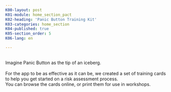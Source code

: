 ```yaml
---
K00-layout: post
K01-module: home_section_pact
K02-heading: 'Panic Button Training Kit'
K03-categories: home_section
K04-published: true
K05-section_order: 5
K06-lang: en

---
```


<br/>Imagine Panic Button as the tip of an iceberg. <br/><br/> For the app to be as effective as it can be, we created a set of training cards<br/> to help you get started on a risk assessment process. <br/> You can browse the cards online, or print them for use in workshops.<br/>